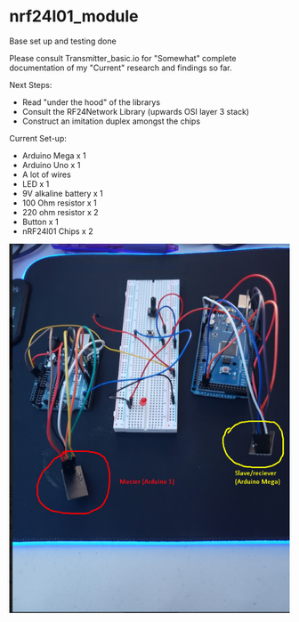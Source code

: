 # nrf24l01_module

Base set up and testing done

Please consult Transmitter_basic.io for "Somewhat" complete documentation of my "Current" research and findings so far.

Next Steps:
  - Read "under the hood" of the librarys
  - Consult the RF24Network Library (upwards OSI layer 3 stack)
  - Construct an imitation duplex amongst the chips
  
  
Current Set-up:
  - Arduino Mega x 1
  - Arduino Uno x 1
  - A lot of wires
  - LED x 1
  - 9V alkaline battery x 1
  - 100 Ohm resistor x 1
  - 220 ohm resistor x 2
  - Button x 1
  - nRF24l01 Chips x 2


![alt text](https://github.com/samuelgerard/nrf24l01_module/blob/main/Example_picture.png)
